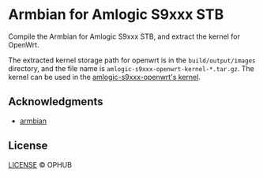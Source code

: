 # Armbian for Amlogic S9xxx STB

Compile the Armbian for Amlogic S9xxx STB, and extract the kernel for OpenWrt.

The extracted kernel storage path for openwrt is in the `build/output/images` directory, and the file name is `amlogic-s9xxx-openwrt-kernel-*.tar.gz`. The kernel can be used in the [amlogic-s9xxx-openwrt's kernel](https://github.com/ophub/amlogic-s9xxx-openwrt/tree/main/amlogic-s9xxx/amlogic-kernel/kernel).

## Acknowledgments

- [armbian](https://github.com/armbian/build)

## License

[LICENSE](https://github.com/ophub/build-armbian/blob/main/LICENSE) © OPHUB

